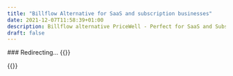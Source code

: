 ```yaml
---
title: "Billflow Alternative for SaaS and subscription businesses"
date: 2021-12-07T11:58:39+01:00
description: Billflow alternative PriceWell - Perfect for SaaS and Subscription businesses. Integrate Stripe Customer Portal and Stripe Checkout without coding.
draft: false
---
```

### Redirecting...
{{<rawhtml>}}
<script>window.location.href='/billflow-alternative'</script>
{{</rawhtml>}}
